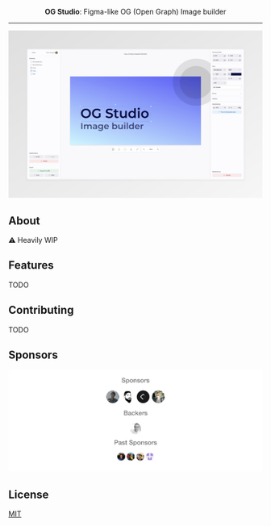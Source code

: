 <p align="center">
  <b>OG Studio</b>: Figma-like OG (Open Graph) Image builder
</p>

---

![Builder](https://github.com/QuiiBz/ogstudio/blob/main/assets/builder.jpeg)

## About

⚠️ Heavily WIP

## Features

TODO

## Contributing

TODO
<!-- [See the contributing guide](./CONTRIBUTING.md). -->

## Sponsors

![Sponsors](https://github.com/QuiiBz/dotfiles/blob/main/sponsors.png?raw=true)

## License

[MIT](./LICENSE)

